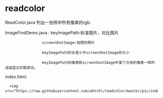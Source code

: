 # readcolor

ReadColor.java  列出一张照中所有像素的rgb.

ImageFindDemo.java : keyImagePath:标准图片，对比图片

                     screenShotImage:拍照的照片
                     
                     keyImagePath的长宽小于screenShotImage的大小
                     
                     keyImagePath的像素和screenShotImage中某个方块的像素一样的话就显示匹配成功。
                     
                     
  index.html:  <!--html:传入图片，列出图片中所有的像素，且像素出现的次数  -->
                     
      <img src="https://raw.githubusercontent.com/whtchl/readcolor/master/pic/index_html.png"/>
